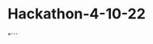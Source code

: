 # Hackathon-4-10-22

"```<canvas class="canvas" data-modeluid="99bfe75ebd734fa3832a63e02e2cacf7" data-action="create-hotspot" width="792" height="650" tabindex="0" style="touch-action: none; user-select: none; -webkit-user-drag: none; -webkit-tap-highlight-color: rgba(0, 0, 0, 0);">
            </canvas>
